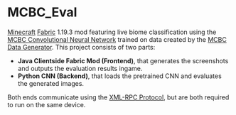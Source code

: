# MCBC_Eval
[Minecraft](https://www.minecraft.net/) [Fabric](https://fabricmc.net/) 1.19.3 mod featuring live biome classification using the [MCBC Convolutional Neural Network](https://github.com/svenschreiber/mcbc) trained on data created by the [MCBC Data Generator](https://github.com/OfficialLahusa/mcbc_datagen). This project consists of two parts:
- **Java Clientside Fabric Mod (Frontend)**, that generates the screenshots and outputs the evaluation results ingame.
- **Python CNN (Backend)**, that loads the pretrained CNN and evaluates the generated images.

Both ends communicate using the [XML-RPC Protocol](http://xmlrpc.com/), but are both required to run on the same device.
